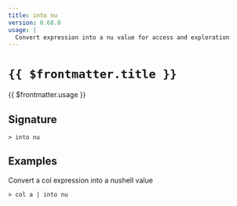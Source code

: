 ```yaml
---
title: into nu
version: 0.68.0
usage: |
  Convert expression into a nu value for access and exploration
---
```


# <code>{{ $frontmatter.title }}</code>

<div style='white-space: pre-wrap;'>{{ $frontmatter.usage }}</div>

## Signature

```> into nu ```

## Examples

Convert a col expression into a nushell value
```shell
> col a | into nu
```
